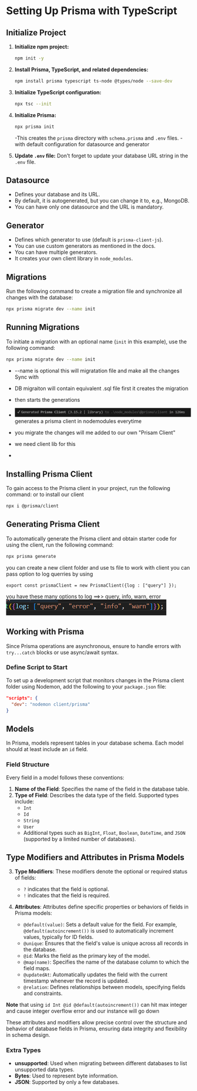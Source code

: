 # Setting Up Prisma with TypeScript

## Initialize Project

1. **Initialize npm project:**

   ```bash
   npm init -y
   ```

2. **Install Prisma, TypeScript, and related dependencies:**

   ```bash
   npm install prisma typescript ts-node @types/node --save-dev
   ```

3. **Initialize TypeScript configuration:**

   ```bash
   npx tsc --init
   ```

4. **Initialize Prisma:**

   ```bash
   npx prisma init
   ```

   -This creates the `prisma` directory with `schema.prisma` and `.env` files.
   -with default configuration for datasource and generator

5. **Update `.env` file:** Don't forget to update your database URL string in
   the `.env` file.

## Datasource

- Defines your database and its URL.
- By default, it is autogenerated, but you can change it to, e.g., MongoDB.
- You can have only one datasource and the URL is mandatory.

## Generator

- Defines which generator to use (default is `prisma-client-js`).
- You can use custom generators as mentioned in the docs.
- You can have multiple generators.
- It creates your own client library in `node_modules`.

## Migrations

Run the following command to create a migration file and synchronize all changes
with the database:

```bash
npx prisma migrate dev --name init
```

## Running Migrations

To initiate a migration with an optional name (`init` in this example), use the
following command:

```bash
npx prisma migrate dev --name init
```

- --name is optional this will migratation file and make all the changes Sync
  with
- DB migraiton will contain equivalent .sql file first it creates the migration
- then starts the generations

- ![Prisma client](image.png) generates a prisma client in nodemodules everytime
- you migrate the changes will me added to our own "Prisam Client"

- we need client lib for this
-

## Installing Prisma Client

To gain access to the Prisma client in your project, run the following command:
or to install our client

```bash
npx i @prisma/client
```

## Generating Prisma Client

To automatically generate the Prisma client and obtain starter code for using
the client, run the following command:

```bash
npx prisma generate
```

you can create a new client folder and use ts file to work with client you can
pass option to log querries by using

```nodejs
export const prismaClient = new PrismaClient({log : ["query"] });
```

you have these many options to log ==>> query, info, warn, error
![prima client logging options](image-1.png)

## Working with Prisma

Since Prisma operations are asynchronous, ensure to handle errors with
`try...catch` blocks or use async/await syntax.

### Define Script to Start

To set up a development script that monitors changes in the Prisma client folder
using Nodemon, add the following to your `package.json` file:

```json
"scripts": {
  "dev": "nodemon client/prisma"
}
```

## Models

In Prisma, models represent tables in your database schema. Each model should at
least include an `id` field.

### Field Structure

Every field in a model follows these conventions:

1. **Name of the Field**: Specifies the name of the field in the database table.
2. **Type of Field**: Describes the data type of the field. Supported types
   include:
   - `Int`
   - `Id`
   - `String`
   - `User`
   - Additional types such as `BigInt`, `Float`, `Boolean`, `DateTime`, and
     `JSON` (supported by a limited number of databases).

## Type Modifiers and Attributes in Prisma Models

3. **Type Modifiers**: These modifiers denote the optional or required status of
   fields:

   - `?` indicates that the field is optional.
   - `!` indicates that the field is required.

4. **Attributes**: Attributes define specific properties or behaviors of fields
   in Prisma models:
   - `@default(value)`: Sets a default value for the field. For example,
     `@default(autoincrement())` is used to automatically increment values,
     typically for ID fields.
   - `@unique`: Ensures that the field's value is unique across all records in
     the database.
   - `@id`: Marks the field as the primary key of the model.
   - `@map(name)`: Specifies the name of the database column to which the field
     maps.
   - `@updatedAt`: Automatically updates the field with the current timestamp
     whenever the record is updated.
   - `@relation`: Defines relationships between models, specifying fields and
     constraints.

**Note** that using `id Int @id @default(autoincrement())` can hit max integer
and cause integer overflow error and our instance will go down

These attributes and modifiers allow precise control over the structure and
behavior of database fields in Prisma, ensuring data integrity and flexibility
in schema design.

### Extra Types

- **unsupported**: Used when migrating between different databases to list
  unsupported data types.
- **Bytes**: Used to represent byte information.
- **JSON**: Supported by only a few databases.
